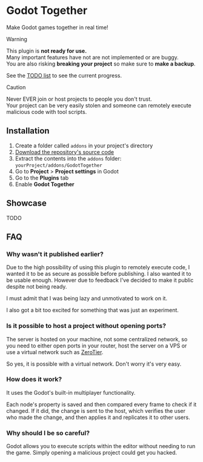 # Godot Together
Make Godot games together in real time!

> [!WARNING]
> This plugin is **not ready for use.**  
> Many important features have not are not implemented or are buggy.  
> You are also risking **breaking your project** so make sure to **make a backup**.
>
> See the [TODO list](https://github.com/wolfyxon/godotTogether/issues/1) to see the current progress.

> [!CAUTION]
> Never EVER join or host projects to people you don't trust.  
> Your project can be very easily stolen and someone can remotely execute malicious code with tool scripts. 

## Installation
1. Create a folder called `addons` in your project's directory
2. [Download the repository's source code](https://github.com/Wolfyxon/GodotTogether/archive/refs/heads/main.zip)
3. Extract the contents into the `addons` folder: `yourProject/addons/GodotTogether`
4. Go to **Project** > **Project settings** in Godot
5. Go to the **Plugins** tab
6. Enable **Godot Together**

## Showcase
TODO

## FAQ

### Why wasn't it published earlier?
Due to the high possibility of using this plugin to remotely execute code, I wanted it to be as secure as possible before publishing.
I also wanted it to be usable enough. 
However due to feedback I've decided to make it public despite not being ready.

I must admit that I was being lazy and unmotivated to work on it.

I also got a bit too excited for something that was just an experiment. 

### Is it possible to host a project without opening ports?
The server is hosted on your machine, not some centralized network, so you need to either open ports in your router, host the server on a VPS or use a virtual network such as [ZeroTier](https://zerotier.com).

So yes, it is possible with a virtual network. Don't worry it's very easy.

### How does it work?
It uses the Godot's built-in multiplayer functionality.

Each node's property is saved and then compared every frame to check if it changed. If it did, the change is sent to the host, which verifies the user who made the change, and then applies it and replicates it to other users.

### Why should I be so careful?
Godot allows you to execute scripts within the editor without needing to run the game.
Simply opening a malicious project could get you hacked.
